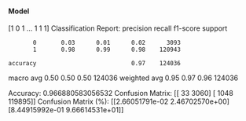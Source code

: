 #### Model
[1 0 1 ... 1 1 1]
Classification Report:
              precision    recall  f1-score   support

           0       0.03      0.01      0.02      3093
           1       0.98      0.99      0.98    120943

    accuracy                           0.97    124036
   macro avg       0.50      0.50      0.50    124036
weighted avg       0.95      0.97      0.96    124036

Accuracy: 0.966880583056532
Confusion Matrix:
[[    33   3060]
 [  1048 119895]]
Confusion Matrix (%):
[[2.66051791e-02 2.46702570e+00]
 [8.44915992e-01 9.66614531e+01]]
